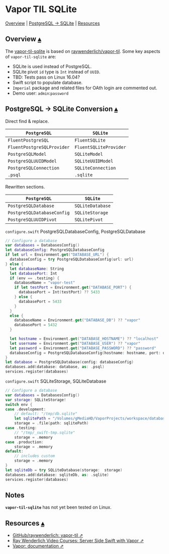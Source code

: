 

# Vapor TIL SQLite

<a id="toc"></a>
[Overview](#Overview) |
[PostgreSQL → SQLite](#PostgreSQLToSQLite) |
[Resources](#Resources)

## Overview <a id="Overview">[▴](#toc)</a>

The [vapor-til-sqlite]() is based on [raywenderlich/vapor-til](https://github.com/raywenderlich/vapor-til). Some key aspects of `vapor-til-sqlite` are:

* SQLite is used instead of PostgreSQL. 
* SQLite pivot `id` type is `Int` instead of `UUID`.
* TBD: Tests pass on Linux 16.04?
* Swift script to populate database.
* `Imperial` package and related files for OAth login are commented out.
* Demo user: `admin`:`password`

## PostgreSQL → SQLite Conversion <a id="PostgreSQLToSQLite">[▴](#toc)</a>

Direct find & replace. 

| `PostgreSQL`               | `SQLite`               |
|----------------------------|------------------------|
| `FluentPostgreSQL`         | `FluentSQLite`         |
| `FluentPostgreSQLProvider` | `FluentSQLiteProvider` |
| `PostgreSQLModel`          | `SQLiteModel`          |
| `PostgreSQLUUIDModel`      | `SQLiteUUIDModel`      |
| `PostgreSQLConnection`     | `SQLiteConnection`     |
| `.psql`                    | `.sqlite`              |

Rewritten sections.

| `PostgreSQL`               | `SQLite`               |
|----------------------------|------------------------|
| `PostgreSQLDatabase`       | `SQLiteDatabase`       |
| `PostgreSQLDatabaseConfig` | `SQLiteStorage`        |
| `PostgreSQLUUIDPivot`      | `SQLitePivot`          |


`configure.swift` PostgreSQLDatabaseConfig, PostgreSQLDatabase

``` swift
// Configure a database
var databases = DatabasesConfig()
let databaseConfig: PostgreSQLDatabaseConfig
if let url = Environment.get("DATABASE_URL") {
  databaseConfig = try PostgreSQLDatabaseConfig(url: url)
} else {
  let databaseName: String
  let databasePort: Int
  if (env == .testing) {
    databaseName = "vapor-test"
    if let testPort = Environment.get("DATABASE_PORT") {
      databasePort = Int(testPort) ?? 5433
    } else {
      databasePort = 5433
    }
  }
  else {
    databaseName = Environment.get("DATABASE_DB") ?? "vapor"
    databasePort = 5432
  }

  let hostname = Environment.get("DATABASE_HOSTNAME") ?? "localhost"
  let username = Environment.get("DATABASE_USER") ?? "vapor"
  let password = Environment.get("DATABASE_PASSWORD") ?? "password"
  databaseConfig = PostgreSQLDatabaseConfig(hostname: hostname, port: databasePort, username: username, database: databaseName, password: password)
}
let database = PostgreSQLDatabase(config: databaseConfig)
databases.add(database: database, as: .psql)
services.register(databases)
```

`configure.swift` SQLiteStorage, SQLiteDatabase

``` swift
// Configure a database
var databases = DatabasesConfig()
var storage: SQLiteStorage!  
switch env {
case .development:
    // default: "/tmp/db.sqlite"
    let sqlitePath = "/Volumes/gMediaHD/VaporProjects/workspace/databases/vapor-til-sqlite.sqlite"
    storage = .file(path: sqlitePath)
case .testing:
    // "/tmp/_swift-tmp.sqlite"
    storage = .memory
case .production:
    storage = .memory
default:
    // includes custom
    storage = .memory
}
let sqliteDb = try SQLiteDatabase(storage:  storage)
databases.add(database: sqliteDb, as: .sqlite) 
services.register(databases)
```

## Notes

**`vapor-til-sqlite`** has not yet been tested on Linux.

## Resources <a id="Resources">[▴](#toc)</a>

* [GitHub/raywenderlich: vapor-til ⇗](https://github.com/raywenderlich/vapor-til)
* [Ray Wenderlich Video Courses: Server Side Swift with Vapor ⇗](https://videos.raywenderlich.com/courses/115-server-side-swift-with-vapor/lessons/1)
* [Vapor: documentation ⇗](https://docs.vapor.codes/3.0/)
